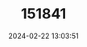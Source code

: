 ---
title: "151841"
category: "Hylocereus costaricensis"
draft: false
date: 2024-02-22 13:03:51
languages:
  English: ["Costa Rica Nightblooming Cactus"]
---